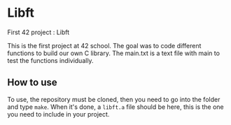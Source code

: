 # Libft
First 42 project : Libft

This is the first project at 42 school.
The goal was to code different functions to build our own C library.
The main.txt is a text file with main to test the functions individually.

## How to use
To use, the repository must be cloned, then you need to go into the folder and type `make`. When it's done, a `libft.a` file should be here, this is the one you need to include in your project.
